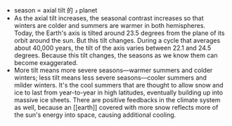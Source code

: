 -  season ∝ axial tilt 的 د planet
- As the axial tilt increases, the seasonal contrast increases so that winters are colder and summers are warmer in both hemispheres. Today, the Earth's axis is tilted around 23.5 degrees from the plane of its orbit around the sun. But this tilt changes. During a cycle that averages about 40,000 years, the tilt of the axis varies between 22.1 and 24.5 degrees. Because this tilt changes, the seasons as we know them can become exaggerated. 
- More tilt means more severe seasons—warmer summers and colder winters; less tilt means less severe seasons—cooler summers and milder winters. It's the cool summers that are thought to allow snow and ice to last from year-to-year in high latitudes, eventually building up into massive ice sheets. There are positive feedbacks in the climate system as well, because an [[earth]] covered with more snow reflects more of the sun's energy into space, causing additional cooling.
